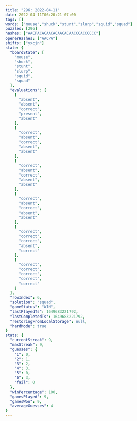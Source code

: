```yaml
---
title: "296: 2022-04-11"
date: 2022-04-11T06:20:21-07:00
tags: []
words: ["mouse","shuck","stunt","slurp","squid","squad"]
puzzles: [296]
hashes: ["AACPACACAACACAACACAACCCACCCCCC"]
openerHashes: ["AACPA"]
shifts: ["yxcjn"]
state: {
  "boardState": [
    "mouse",
    "shuck",
    "stunt",
    "slurp",
    "squid",
    "squad"
  ],
  "evaluations": [
    [
      "absent",
      "absent",
      "correct",
      "present",
      "absent"
    ],
    [
      "correct",
      "absent",
      "correct",
      "absent",
      "absent"
    ],
    [
      "correct",
      "absent",
      "correct",
      "absent",
      "absent"
    ],
    [
      "correct",
      "absent",
      "correct",
      "absent",
      "absent"
    ],
    [
      "correct",
      "correct",
      "correct",
      "absent",
      "correct"
    ],
    [
      "correct",
      "correct",
      "correct",
      "correct",
      "correct"
    ]
  ],
  "rowIndex": 6,
  "solution": "squad",
  "gameStatus": "WIN",
  "lastPlayedTs": 1649683221792,
  "lastCompletedTs": 1649683221792,
  "restoringFromLocalStorage": null,
  "hardMode": true
}
stats: {
  "currentStreak": 9,
  "maxStreak": 9,
  "guesses": {
    "1": 0,
    "2": 1,
    "3": 2,
    "4": 3,
    "5": 0,
    "6": 3,
    "fail": 0
  },
  "winPercentage": 100,
  "gamesPlayed": 9,
  "gamesWon": 9,
  "averageGuesses": 4
}
---
```


<!-- more -->
